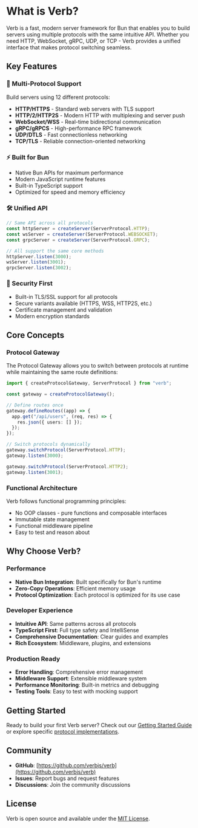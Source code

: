 # What is Verb?

Verb is a fast, modern server framework for Bun that enables you to build servers using multiple protocols with the same intuitive API. Whether you need HTTP, WebSocket, gRPC, UDP, or TCP - Verb provides a unified interface that makes protocol switching seamless.

## Key Features

### 🔄 Multi-Protocol Support
Build servers using 12 different protocols:
- **HTTP/HTTPS** - Standard web servers with TLS support
- **HTTP/2/HTTP2S** - Modern HTTP with multiplexing and server push
- **WebSocket/WSS** - Real-time bidirectional communication
- **gRPC/gRPCS** - High-performance RPC framework
- **UDP/DTLS** - Fast connectionless networking
- **TCP/TLS** - Reliable connection-oriented networking

### ⚡ Built for Bun
- Native Bun APIs for maximum performance
- Modern JavaScript runtime features
- Built-in TypeScript support
- Optimized for speed and memory efficiency

### 🛠️ Unified API
```typescript
// Same API across all protocols
const httpServer = createServer(ServerProtocol.HTTP);
const wsServer = createServer(ServerProtocol.WEBSOCKET);
const grpcServer = createServer(ServerProtocol.GRPC);

// All support the same core methods
httpServer.listen(3000);
wsServer.listen(3001);
grpcServer.listen(3002);
```

### 🔐 Security First
- Built-in TLS/SSL support for all protocols
- Secure variants available (HTTPS, WSS, HTTP2S, etc.)
- Certificate management and validation
- Modern encryption standards

## Core Concepts

### Protocol Gateway
The Protocol Gateway allows you to switch between protocols at runtime while maintaining the same route definitions:

```typescript
import { createProtocolGateway, ServerProtocol } from "verb";

const gateway = createProtocolGateway();

// Define routes once
gateway.defineRoutes((app) => {
  app.get("/api/users", (req, res) => {
    res.json({ users: [] });
  });
});

// Switch protocols dynamically
gateway.switchProtocol(ServerProtocol.HTTP);
gateway.listen(3000);

gateway.switchProtocol(ServerProtocol.HTTP2);
gateway.listen(3001);
```

### Functional Architecture
Verb follows functional programming principles:
- No OOP classes - pure functions and composable interfaces
- Immutable state management
- Functional middleware pipeline
- Easy to test and reason about

## Why Choose Verb?

### Performance
- **Native Bun Integration**: Built specifically for Bun's runtime
- **Zero-Copy Operations**: Efficient memory usage
- **Protocol Optimization**: Each protocol is optimized for its use case

### Developer Experience
- **Intuitive API**: Same patterns across all protocols
- **TypeScript First**: Full type safety and IntelliSense
- **Comprehensive Documentation**: Clear guides and examples
- **Rich Ecosystem**: Middleware, plugins, and extensions

### Production Ready
- **Error Handling**: Comprehensive error management
- **Middleware Support**: Extensible middleware system
- **Performance Monitoring**: Built-in metrics and debugging
- **Testing Tools**: Easy to test with mocking support

## Getting Started

Ready to build your first Verb server? Check out our [Getting Started Guide](/guide/getting-started) or explore specific [protocol implementations](/guide/protocols/http).

## Community

- **GitHub**: [https://github.com/verbjs/verb](https://github.com/verbjs/verb)
- **Issues**: Report bugs and request features
- **Discussions**: Join the community discussions

## License

Verb is open source and available under the [MIT License](https://github.com/verbjs/verb/blob/main/LICENSE).